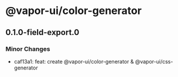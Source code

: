 # @vapor-ui/color-generator

## 0.1.0-field-export.0

### Minor Changes

- caf13a1: feat: create @vapor-ui/color-generator & @vapor-ui/css-generator
